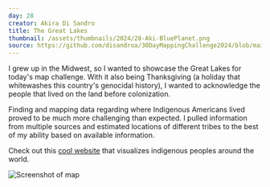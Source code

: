```yaml
---
day: 28
creator: Akira Di Sandro
title: The Great Lakes
thumbnail: /assets/thumbnails/2024/28-Aki-BluePlanet.png
source: https://github.com/disandroa/30DayMappingChallenge2024/blob/main/scripts/Day28.R
---
```


I grew up in the Midwest, so I wanted to showcase the Great Lakes for today's map challenge. With it also being Thanksgiving (a holiday that whitewashes this country's genocidal history), I wanted to acknowledge the people that lived on the land before colonization.

Finding and mapping data regarding where Indigenous Americans lived proved to be much more challenging than expected. I pulled information from multiple sources and estimated locations of different tribes to the best of my ability based on available information.

Check out this [cool website](https://native-land.ca/) that visualizes indigenous peoples around the world.

![Screenshot of map](assets/thumbnails/2024/28-BluePlanet.png)

